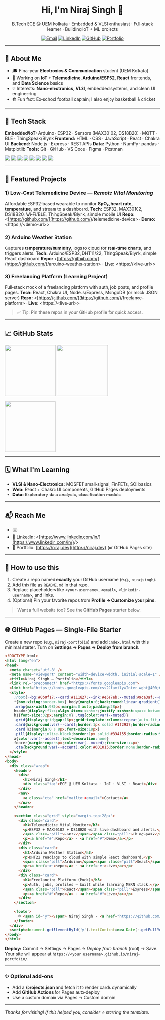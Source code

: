 <!-- 👋 Copy this file to a repo named exactly like your GitHub username (e.g., nirajsingh). The README.md in that repo becomes your profile. Replace placeholders like <your-username>, <email>, <linkedin-url>, and project links. -->

<h1 align="center">Hi, I'm Niraj Singh 👋</h1>
<p align="center">
  B.Tech ECE @ UEM Kolkata · Embedded & VLSI enthusiast · Full‑stack learner · Building IoT + ML projects
</p>

<p align="center">
  <a href="mailto:<email>"><img alt="Email" src="https://img.shields.io/badge/Email-%23EA4335?style=for-the-badge&logo=gmail&logoColor=white"></a>
  <a href="https://www.linkedin.com/in/<linkedin-username>/" target="_blank"><img alt="LinkedIn" src="https://img.shields.io/badge/LinkedIn-%230A66C2?style=for-the-badge&logo=linkedin&logoColor=white"></a>
  <a href="https://github.com/<your-username>" target="_blank"><img alt="GitHub" src="https://img.shields.io/badge/GitHub-%23181717?style=for-the-badge&logo=github&logoColor=white"></a>
  <a href="https://niraj.dev" target="_blank"><img alt="Portfolio" src="https://img.shields.io/badge/Portfolio-%23000000?style=for-the-badge&logo=vercel&logoColor=white"></a>
</p>

---

## 🚀 About Me

* 🎓 Final‑year **Electronics & Communication** student (UEM Kolkata)
* 🔭 Working on **IoT + Telemedicine**, **Arduino/ESP32**, **React** frontends, and **Data Science** basics
* 💡 Interests: **Nano‑electronics, VLSI**, embedded systems, and clean UI engineering
* ⚽ Fun fact: Ex‑school football captain; I also enjoy basketball & cricket

---

## 🧰 Tech Stack

**Embedded/IoT:** Arduino · ESP32 · Sensors (MAX30102, DS18B20) · MQTT · BLE · ThingSpeak/Blynk
**Frontend:** HTML · CSS · JavaScript · React · Chakra UI
**Backend:** Node.js · Express · REST APIs
**Data:** Python · NumPy · pandas · Matplotlib
**Tools:** Git · GitHub · VS Code · Figma · Postman

<p>
  <img src="https://img.shields.io/badge/Arduino-00979D?style=flat&logo=arduino&logoColor=white" />
  <img src="https://img.shields.io/badge/ESP32-000000?style=flat&logo=espressif&logoColor=white" />
  <img src="https://img.shields.io/badge/React-20232A?style=flat&logo=react&logoColor=61DAFB" />
  <img src="https://img.shields.io/badge/Node.js-339933?style=flat&logo=nodedotjs&logoColor=white" />
  <img src="https://img.shields.io/badge/Express-000000?style=flat&logo=express&logoColor=white" />
  <img src="https://img.shields.io/badge/Chakra_UI-319795?style=flat&logo=chakraui&logoColor=white" />
  <img src="https://img.shields.io/badge/Python-3776AB?style=flat&logo=python&logoColor=white" />
  <img src="https://img.shields.io/badge/Git-F05032?style=flat&logo=git&logoColor=white" />
</p>

---

## 🌟 Featured Projects

### 1) Low‑Cost Telemedicine Device — *Remote Vital Monitoring*

Affordable ESP32‑based wearable to monitor **SpO₂, heart rate, temperature**, and stream to a dashboard.
**Tech:** ESP32, MAX30102, DS18B20, Wi‑Fi/BLE, ThingSpeak/Blynk, simple mobile UI
**Repo:** <[https://github.com/](https://github.com/)<your-username>/telemedicine-device> · **Demo:** \<https\://\<demo‑url>>

### 2) Arduino Weather Station

Captures **temperature/humidity**, logs to cloud for **real‑time charts**, and triggers alerts.
**Tech:** Arduino/ESP32, DHT11/22, ThingSpeak/Blynk, simple React dashboard
**Repo:** <[https://github.com/](https://github.com/)<your-username>/arduino-weather-station> · **Live:** \<https\://\<live‑url>>

### 3) Freelancing Platform (Learning Project)

Full‑stack mock of a freelancing platform with auth, job posts, and profile pages.
**Tech:** React, Chakra UI, Node.js/Express, MongoDB (or mock JSON server)
**Repo:** <[https://github.com/](https://github.com/)<your-username>/freelance-platform> · **Live:** \<https\://\<live‑url>>

> ✅ Tip: Pin these repos in your GitHub profile for quick access.

---

## 📈 GitHub Stats

<p>
  <img height="165" src="https://github-readme-stats.vercel.app/api?username=<your-username>&show_icons=true&theme=transparent" />
  <img height="165" src="https://github-readme-stats.vercel.app/api/top-langs/?username=<your-username>&layout=compact&theme=transparent" />
</p>

<p>
  <img height="165" src="https://streak-stats.demolab.com?user=<your-username>&theme=transparent" />
</p>

---

## 🗓️ What I'm Learning

* **VLSI & Nano‑Electronics:** MOSFET small‑signal, FinFETs, SOI basics
* **Web:** React + Chakra UI components, GitHub Pages deployments
* **Data:** Exploratory data analysis, classification models

---

## 📬 Reach Me

* ✉️ <email>
* 🔗 LinkedIn: <[https://www.linkedin.com/in/](https://www.linkedin.com/in/)<linkedin-username>/>
* 📝 Portfolio: [https://niraj.dev](https://niraj.dev) (or GitHub Pages site)

---

## 🧭 How to use this

1. Create a repo named **exactly** your GitHub username (e.g., `nirajsingh`).
2. Add this file as `README.md` in that repo.
3. Replace placeholders like `<your-username>`, `<email>`, `<linkedin-username>`, and links.
4. (Optional) Pin your favorite repos from **Profile → Customize your pins**.

> Want a full website too? See the **GitHub Pages** starter below.

---

## 🌐 GitHub Pages — Single‑File Starter

Create a new repo (e.g., `niraj-portfolio`) and add `index.html` with this minimal starter. Turn on **Settings → Pages → Deploy from branch**.

```html
<!DOCTYPE html>
<html lang="en">
<head>
  <meta charset="utf-8" />
  <meta name="viewport" content="width=device-width, initial-scale=1" />
  <title>Niraj Singh — Portfolio</title>
  <link rel="preconnect" href="https://fonts.googleapis.com">
  <link href="https://fonts.googleapis.com/css2?family=Inter:wght@400;600;800&display=swap" rel="stylesheet">
  <style>
    :root{--bg:#0b0f17;--card:#111827;--ink:#e5e7eb;--muted:#9ca3af;--accent:#22d3ee}
    *{box-sizing:border-box} body{margin:0;background:linear-gradient(180deg,#0b0f17,#0a0a0a);font-family:Inter,system-ui,-apple-system; color:var(--ink)}
    .wrap{max-width:980px;margin:0 auto;padding:28px}
    header{display:flex;align-items:center;justify-content:space-between}
    h1{font-size:32px;margin:0} .tag{color:var(--muted)}
    .grid{display:grid;gap:16px;grid-template-columns:repeat(auto-fit,minmax(260px,1fr));margin-top:22px}
    .card{background:var(--card);border:1px solid #1f2937;border-radius:16px;padding:18px;box-shadow:0 10px 24px rgba(0,0,0,.25)}
    .card h3{margin:0 0 8px;font-size:18px}
    .pill{display:inline-block;border:1px solid #334155;border-radius:999px;padding:4px 10px;margin:4px 6px 0 0;color:#cbd5e1;font-size:12px}
    a{color:var(--accent);text-decoration:none}
    footer{margin-top:36px;color:var(--muted);font-size:14px}
    .cta{background:var(--accent);color:#001015;border:none;border-radius:12px;padding:10px 14px;font-weight:700}
  </style>
</head>
<body>
  <div class="wrap">
    <header>
      <div>
        <h1>Niraj Singh</h1>
        <div class="tag">ECE @ UEM Kolkata · IoT · VLSI · React</div>
      </div>
      <nav>
        <a class="cta" href="mailto:<email>">Contact</a>
      </nav>
    </header>

    <section class="grid" style="margin-top:28px">
      <div class="card">
        <h3>Telemedicine Vital Monitor</h3>
        <p>ESP32 + MAX30102 + DS18B20 with live dashboard and alerts.</p>
        <span class="pill">ESP32</span><span class="pill">ThingSpeak</span><span class="pill">IoT</span>
        <p><a href="#">Repo</a> · <a href="#">Demo</a></p>
      </div>
      <div class="card">
        <h3>Arduino Weather Station</h3>
        <p>DHT22 readings to cloud with simple React dashboard.</p>
        <span class="pill">Arduino</span><span class="pill">React</span><span class="pill">Charts</span>
        <p><a href="#">Repo</a> · <a href="#">Live</a></p>
      </div>
      <div class="card">
        <h3>Freelancing Platform (Mock)</h3>
        <p>Auth, jobs, profiles — built while learning MERN stack.</p>
        <span class="pill">React</span><span class="pill">Express</span><span class="pill">MongoDB</span>
        <p><a href="#">Repo</a> · <a href="#">Live</a></p>
      </div>
    </section>

    <footer>
      © <span id="y"></span> Niraj Singh · <a href="https://github.com/<your-username>">@<your-username></a> · <a href="https://www.linkedin.com/in/<linkedin-username>/">LinkedIn</a>
    </footer>
  </div>
  <script>document.getElementById('y').textContent=new Date().getFullYear()</script>
</body>
</html>
```

**Deploy:** Commit → Settings → Pages → *Deploy from branch* (root) → Save. Your site will appear at `https://<your-username>.github.io/niraj-portfolio/`.

---

### ✨ Optional add‑ons

* Add a **/projects.json** and fetch it to render cards dynamically
* Add **GitHub Actions** for Pages auto‑deploy
* Use a custom domain via Pages → Custom domain

---

*Thanks for visiting! If this helped you, consider ⭐ starring the template.*
